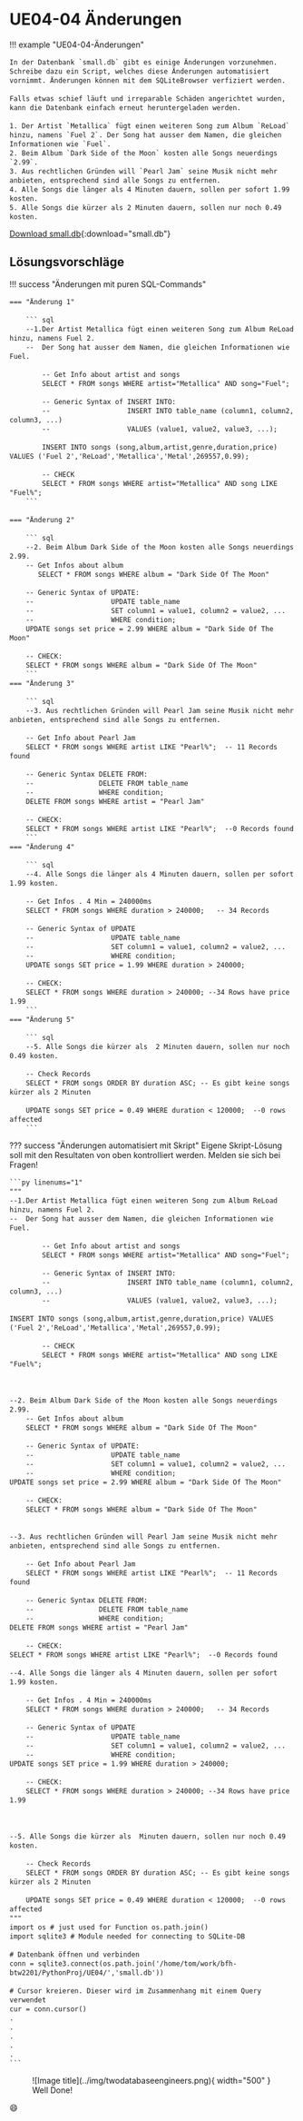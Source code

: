 # UE04-04 Änderungen

!!! example "UE04-04-Änderungen"

    In der Datenbank `small.db` gibt es einige Änderungen vorzunehmen. Schreibe dazu ein Script, welches diese Änderungen automatisiert vornimmt. Änderungen können mit dem SQLiteBrowser verfiziert werden.

    Falls etwas schief läuft und irreparable Schäden angerichtet wurden, kann die Datenbank einfach erneut heruntergeladen werden.

    1. Der Artist `Metallica` fügt einen weiteren Song zum Album `ReLoad` hinzu, namens `Fuel 2`. Der Song hat ausser dem Namen, die gleichen Informationen wie `Fuel`.
    2. Beim Album `Dark Side of the Moon` kosten alle Songs neuerdings `2.99`.
    3. Aus rechtlichen Gründen will `Pearl Jam` seine Musik nicht mehr anbieten, entsprechend sind alle Songs zu entfernen.
    4. Alle Songs die länger als 4 Minuten dauern, sollen per sofort 1.99 kosten.
    5. Alle Songs die kürzer als 2 Minuten dauern, sollen nur noch 0.49 kosten.



[Download small.db](../static/small.db){:download="small.db"}

## Lösungsvorschläge

!!! success "Änderungen mit puren SQL-Commands"

    === "Änderung 1"
    
        ``` sql
        --1.Der Artist Metallica fügt einen weiteren Song zum Album ReLoad hinzu, namens Fuel 2. 
        --  Der Song hat ausser dem Namen, die gleichen Informationen wie Fuel.
    
    	    -- Get Info about artist and songs
    	    SELECT * FROM songs WHERE artist="Metallica" AND song="Fuel";
    
    		-- Generic Syntax of INSERT INTO:
    		--                   INSERT INTO table_name (column1, column2, column3, ...)
    		--                   VALUES (value1, value2, value3, ...);
    
            INSERT INTO songs (song,album,artist,genre,duration,price) VALUES ('Fuel 2','ReLoad','Metallica','Metal',269557,0.99);
    
    		-- CHECK
    		SELECT * FROM songs WHERE artist="Metallica" AND song LIKE "Fuel%";
        ```
    
    === "Änderung 2"
    
        ``` sql
        --2. Beim Album Dark Side of the Moon kosten alle Songs neuerdings 2.99.
    	-- Get Infos about album
    	   SELECT * FROM songs WHERE album = "Dark Side Of The Moon"
    
    	-- Generic Syntax of UPDATE:
    	--                   UPDATE table_name
        --                   SET column1 = value1, column2 = value2, ...
        --                   WHERE condition;
        UPDATE songs set price = 2.99 WHERE album = "Dark Side Of The Moon"
    
    	-- CHECK:
    	SELECT * FROM songs WHERE album = "Dark Side Of The Moon"
        ```
    === "Änderung 3"
    
        ``` sql
        --3. Aus rechtlichen Gründen will Pearl Jam seine Musik nicht mehr anbieten, entsprechend sind alle Songs zu entfernen.
    
    	-- Get Info about Pearl Jam
    	SELECT * FROM songs WHERE artist LIKE "Pearl%";  -- 11 Records found
    
    	-- Generic Syntax DELETE FROM:
        --                DELETE FROM table_name
        --                WHERE condition;
        DELETE FROM songs WHERE artist = "Pearl Jam"
    
    	-- CHECK:
        SELECT * FROM songs WHERE artist LIKE "Pearl%";  --0 Records found
        ```
    === "Änderung 4"
    
        ``` sql
        --4. Alle Songs die länger als 4 Minuten dauern, sollen per sofort 1.99 kosten.
    
    	-- Get Infos . 4 Min = 240000ms
    	SELECT * FROM songs WHERE duration > 240000;   -- 34 Records
    
    	-- Generic Syntax of UPDATE
    	--                   UPDATE table_name
    	--                   SET column1 = value1, column2 = value2, ...
    	--                   WHERE condition;
        UPDATE songs SET price = 1.99 WHERE duration > 240000;
    
    	-- CHECK:
    	SELECT * FROM songs WHERE duration > 240000; --34 Rows have price 1.99
        ```
    === "Änderung 5"
    
        ``` sql
        --5. Alle Songs die kürzer als  2 Minuten dauern, sollen nur noch 0.49 kosten.
    
    	-- Check Records
    	SELECT * FROM songs ORDER BY duration ASC; -- Es gibt keine songs kürzer als 2 Minuten
    
    	UPDATE songs SET price = 0.49 WHERE duration < 120000;  --0 rows affected
        ```


??? success "Änderungen automatisiert mit Skript"
    Eigene Skript-Lösung soll mit den Resultaten von oben kontrolliert werden. Melden sie sich bei Fragen!

    ```py linenums="1"
    """
    --1.Der Artist Metallica fügt einen weiteren Song zum Album ReLoad hinzu, namens Fuel 2. 
    --  Der Song hat ausser dem Namen, die gleichen Informationen wie Fuel.
    
    		-- Get Info about artist and songs
    		SELECT * FROM songs WHERE artist="Metallica" AND song="Fuel";
    
    		-- Generic Syntax of INSERT INTO:
    		--                   INSERT INTO table_name (column1, column2, column3, ...)
    		--                   VALUES (value1, value2, value3, ...);
    
    INSERT INTO songs (song,album,artist,genre,duration,price) VALUES ('Fuel 2','ReLoad','Metallica','Metal',269557,0.99);
    
    		-- CHECK
    		SELECT * FROM songs WHERE artist="Metallica" AND song LIKE "Fuel%";
    
    
    
    --2. Beim Album Dark Side of the Moon kosten alle Songs neuerdings 2.99.
    	-- Get Infos about album
    	SELECT * FROM songs WHERE album = "Dark Side Of The Moon"
    
    	-- Generic Syntax of UPDATE:
    	--                   UPDATE table_name
        --                   SET column1 = value1, column2 = value2, ...
        --                   WHERE condition;
    UPDATE songs set price = 2.99 WHERE album = "Dark Side Of The Moon"
    
    	-- CHECK:
    	SELECT * FROM songs WHERE album = "Dark Side Of The Moon"
    
    
    --3. Aus rechtlichen Gründen will Pearl Jam seine Musik nicht mehr anbieten, entsprechend sind alle Songs zu entfernen.
    
    	-- Get Info about Pearl Jam
    	SELECT * FROM songs WHERE artist LIKE "Pearl%";  -- 11 Records found
    
    	-- Generic Syntax DELETE FROM:
        --                DELETE FROM table_name
        --                WHERE condition;
    DELETE FROM songs WHERE artist = "Pearl Jam"
    
    	-- CHECK:
    SELECT * FROM songs WHERE artist LIKE "Pearl%";  --0 Records found
    
    --4. Alle Songs die länger als 4 Minuten dauern, sollen per sofort 1.99 kosten.
    
    	-- Get Infos . 4 Min = 240000ms
    	SELECT * FROM songs WHERE duration > 240000;   -- 34 Records
    
    	-- Generic Syntax of UPDATE
    	--                   UPDATE table_name
    	--                   SET column1 = value1, column2 = value2, ...
    	--                   WHERE condition;
    UPDATE songs SET price = 1.99 WHERE duration > 240000;
    
    	-- CHECK:
    	SELECT * FROM songs WHERE duration > 240000; --34 Rows have price 1.99
    
    
    
    --5. Alle Songs die kürzer als  Minuten dauern, sollen nur noch 0.49 kosten.
    
    	-- Check Records
    	SELECT * FROM songs ORDER BY duration ASC; -- Es gibt keine songs kürzer als 2 Minuten
    
    	UPDATE songs SET price = 0.49 WHERE duration < 120000;  --0 rows affected
    """
    import os # just used for Function os.path.join() 
    import sqlite3 # Module needed for connecting to SQLite-DB
    
    # Datenbank öffnen und verbinden
    conn = sqlite3.connect(os.path.join('/home/tom/work/bfh-btw2201/PythonProj/UE04/','small.db')) 
    
    # Cursor kreieren. Dieser wird im Zusammenhang mit einem Query verwendet
    cur = conn.cursor() 
    .
    .
    .
    .
    .
    ```

<figure markdown="span">
  ![Image title](../img/twodatabaseengineers.png){ width="500" }
  <figcaption>Well Done! </figcaption>
</figure>

:smile:
